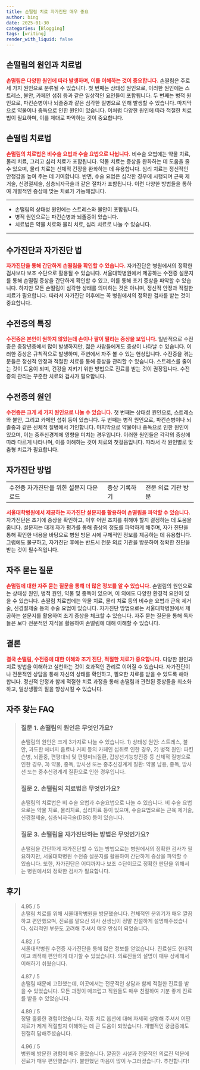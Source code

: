 ```yaml
---
title: 손떨림 치료 자가진단 매우 중요
author: bing
date: 2025-01-30
categories: [Blogging]
tags: [writing]
render_with_liquid: false
---
```



<h2 id='손떨림의 원인과 치료법'>손떨림의 원인과 치료법</h2>

<p><b><span style="color: #ee2323;">손떨림은 다양한 원인에 따라 발생하며, 이를 이해하는 것이 중요합니다.</span></b> 손떨림은 주로 세 가지 원인으로 분류될 수 있습니다. 첫 번째는 상태성 원인으로, 이러한 원인에는 스트레스, 불안, 카페인 섭취 등과 같은 일상적인 요인들이 포함됩니다. 두 번째는 병적 원인으로, 파킨슨병이나 뇌졸중과 같은 심각한 질병으로 인해 발생할 수 있습니다. 마지막으로 약물이나 중독으로 인한 원인이 있습니다. 이처럼 다양한 원인에 따라 적절한 치료법이 필요하며, 이를 제대로 파악하는 것이 중요합니다.</p>

<h2 id='손떨림 치료법'>손떨림 치료법</h2>

<p><b><span style="color: #ee2323;">손떨림의 치료법은 비수술 요법과 수술 요법으로 나뉩니다.</span></b> 비수술 요법에는 약물 치료, 물리 치료, 그리고 심리 치료가 포함됩니다. 약물 치료는 증상을 완화하는 데 도움을 줄 수 있으며, 물리 치료는 신체적 긴장을 완화하는 데 유용합니다. 심리 치료는 정신적인 안정감을 높여 주는 데 기여합니다. 반면, 수술 요법은 심각한 경우에 시행되며 근육 제거술, 신경절제술, 심층뇌자극술과 같은 절차가 포함됩니다. 이런 다양한 방법들을 통하여 개별적인 증상에 맞는 치료가 가능해집니다.</p>

<hr />

<ul>
    <li>손떨림의 상태성 원인에는 스트레스와 불안이 포함됩니다.</li>
    <li>병적 원인으로는 파킨슨병과 뇌졸중이 있습니다.</li>
    <li>치료법은 약물 치료와 물리 치료, 심리 치료로 나눌 수 있습니다.</li>
</ul>

<hr />

<h2 id='수가진단과 자가진단 법'>수가진단과 자가진단 법</h2>

<p><b><span style="color: #ee2323;">자가진단을 통해 간단하게 손떨림을 확인할 수 있습니다.</span></b> 자가진단은 병원에서의 정확한 검사보다 보조 수단으로 활용될 수 있습니다. 서울대학병원에서 제공하는 수전증 설문지를 통해 손떨림 증상을 간단하게 확인할 수 있고, 이를 통해 초기 증상을 파악할 수 있습니다. 하지만 모든 손떨림이 심각한 상태를 의미하는 것은 아니며, 정신적 안정과 적절한 치료가 필요합니다. 따라서 자가진단 이후에는 꼭 병원에서의 정확한 검사를 받는 것이 중요합니다.</p>

<h2 id='수전증의 특징'>수전증의 특징</h2>

<p><b><span style="color: #ee2323;">수전증은 본인이 원하지 않았는데 손이나 팔이 떨리는 증상을 보입니다.</span></b> 일반적으로 수전증은 중장년층에서 많이 발생하지만, 젊은 사람들에게도 증상이 나타날 수 있습니다. 이러한 증상은 규칙적으로 발생하며, 주변에서 자주 볼 수 있는 현상입니다. 수전증을 겪는 분들은 정신적 안정과 적절한 치료를 통해 증상을 관리할 수 있습니다. 스트레스를 줄이는 것이 도움이 되며, 건강을 지키기 위한 방법으로 진료를 받는 것이 권장됩니다. 수전증의 관리는 꾸준한 치료와 검사가 필요합니다.</p>

<h2 id='수전증의 원인'>수전증의 원인</h2>

<p><b><span style="color: #ee2323;">수전증은 크게 세 가지 원인으로 나눌 수 있습니다.</span></b> 첫 번째는 상태성 원인으로, 스트레스와 불안, 그리고 카페인 섭취 등이 있습니다. 두 번째는 병적 원인으로, 파킨슨병이나 뇌졸중과 같은 신체적 질병에서 기인합니다. 마지막으로 약물이나 중독으로 인한 원인이 있으며, 이는 중추신경계에 영향을 미치는 경우입니다. 이러한 원인들은 각각의 증상에 따라 다르게 나타나며, 이를 이해하는 것이 치료의 첫걸음입니다. 따라서 각 원인별로 맞춤형 치료가 필요합니다.</p>

<h2 id='자가진단 방법'>자가진단 방법</h2>

<table>
    <tr>
        <td>수전증 자가진단을 위한 설문지 다운로드</td>
        <td>증상 기록하기</td>
        <td>전문 의료 기관 방문</td>
    </tr>
</table>

<p><b><span style="color: #ee2323;">서울대학병원에서 제공하는 자가진단 설문지를 활용하여 손떨림을 파악할 수 있습니다.</span></b> 자가진단은 초기에 증상을 확인하고, 이후 어떤 조치를 취해야 할지 결정하는 데 도움을 줍니다. 설문지는 대개 자가 평가를 통해 증상의 정도를 파악하게 해주며, 자가 진단을 통해 확인한 내용을 바탕으로 병원 방문 시에 구체적인 정보를 제공하는 데 유용합니다. 그럼에도 불구하고, 자가진단 후에는 반드시 전문 의료 기관을 방문하여 정확한 진단을 받는 것이 필수적입니다.</p>

<h2 id='자주 묻는 질문'>자주 묻는 질문</h2>

<p><b><span style="color: #ee2323;">손떨림에 대한 자주 묻는 질문을 통해 더 많은 정보를 알 수 있습니다.</span></b> 손떨림의 원인으로는 상태성 원인, 병적 원인, 약물 및 중독이 있으며, 이 외에도 다양한 환경적 요인이 있을 수 있습니다. 손떨림 치료법에는 약물 치료, 물리 치료 등의 비수술 요법과 근육 제거술, 신경절제술 등의 수술 요법이 있습니다. 자가진단 방법으로는 서울대학병원에서 제공하는 설문지를 활용하여 초기 증상을 체크할 수 있습니다. 자주 묻는 질문을 통해 독자들은 보다 전문적인 지식을 활용하여 손떨림에 대해 이해할 수 있습니다.</p>

<h2 id='결론'>결론</h2>

<p><b><span style="color: #ee2323;">결국 손떨림, 수전증에 대한 이해와 조기 진단, 적절한 치료가 중요합니다.</span></b> 다양한 원인과 치료 방법을 이해하고 실천하는 것이 효과적인 관리로 이어질 수 있습니다. 자가진단이나 전문적인 상담을 통해 자신의 상태를 확인하고, 필요한 치료를 받을 수 있도록 해야 합니다. 정신적 안정과 함께 적절한 치료 과정을 통해 손떨림과 관련된 증상들을 최소화하고, 일상생활의 질을 향상시킬 수 있습니다.</p>


<h2 id='자주_찾는_FAQ'>자주 찾는 FAQ</h2>
<div itemscope="" itemtype="https://schema.org/FAQPage"> 
<blockquote> 
<div itemscope="" itemprop="mainEntity" itemtype="https://schema.org/Question"> 
<h3 itemprop="name">질문 1. 손떨림의 원인은 무엇인가요?</h3> 
<div itemscope="" itemprop="acceptedAnswer" itemtype="https://schema.org/Answer"> 
<span itemprop="text"> 
<p>손떨림의 원인은 크게 3가지로 나눌 수 있습니다. 1) 상태성 원인: 스트레스, 불안, 과도한 에너지 음료나 커피 등의 카페인 섭취로 인한 경우, 2) 병적 원인: 파킨슨병, 뇌졸중, 편평대뇌 및 편평미뇌질환, 갑상선기능항진증 등 신체적 질병으로 인한 경우, 3) 약물, 중독, 방사선 또는 중추신경계계 질환: 약물 남용, 중독, 방사선 또는 중추신경계계 질환으로 인한 경우입니다.</p> 
</span> 
</div> 
</div> 
<div itemscope="" itemprop="mainEntity" itemtype="https://schema.org/Question"> 
<h3 itemprop="name">질문 2. 손떨림의 치료법은 무엇인가요?</h3> 
<div itemscope="" itemprop="acceptedAnswer" itemtype="https://schema.org/Answer"> 
<span itemprop="text"> 
<p>손떨림의 치료법은 비 수술 요법과 수술요법으로 나눌 수 있습니다. 비 수술 요법으로는 약물 치료, 물리치료, 심리치료 등이 있으며, 수술요법으로는 근육 제거술, 신경절제술, 심층뇌자극술(DBS) 등이 있습니다.</p> 
</span> 
</div> 
</div> 
<div itemscope="" itemprop="mainEntity" itemtype="https://schema.org/Question"> 
<h3 itemprop="name">질문 3. 손떨림을 자가진단하는 방법은 무엇인가요?</h3> 
<div itemscope="" itemprop="acceptedAnswer" itemtype="https://schema.org/Answer"> 
<span itemprop="text"> 
<p>손떨림을 간단하게 자가진단할 수 있는 방법으로는 병원에서의 정확한 검사가 필요하지만, 서울대학병원 수전증 설문지를 활용하여 간단하게 증상을 파악할 수 있습니다. 또한, 자가진단은 어디까지나 보조 수단이므로 정확한 판단을 위해서는 병원에서의 정확한 검사가 필요합니다.</p> 
</span> 
</div> 
</div> 
</blockquote> 
</div>
<h2 id='후기'>후기</h2>
<div itemscope itemtype="https://schema.org/Product">
  <blockquote>
  <div itemprop="review" itemscope itemtype="https://schema.org/Review">
      <div itemprop="reviewRating" itemscope itemtype="https://schema.org/Rating"> <span itemprop="ratingValue">4.95</span> / <span itemprop="bestRating">5</span> </div>
      <span itemprop="reviewBody">손떨림 치료를 위해 서울대학병원을 방문했습니다. 전체적인 분위기가 매우 깔끔하고 편안했으며, 진료를 맡으신 의사 선생님이 정말 친절하게 설명해주셨습니다. 심리적인 부분도 고려해 주셔서 매우 안심이 되었습니다.</span>
  </div>
  <br>
  <div itemprop="review" itemscope itemtype="https://schema.org/Review">
      <div itemprop="reviewRating" itemscope itemtype="https://schema.org/Rating"> <span itemprop="ratingValue">4.82</span> / <span itemprop="bestRating">5</span> </div>
      <span itemprop="reviewBody">서울대학병원 수전증 자가진단을 통해 많은 정보를 얻었습니다. 진료실도 현대적이고 쾌적해 편안하게 대기할 수 있었습니다. 의료진들의 설명이 매우 상세해서 이해하기 쉬웠습니다.</span>
  </div>
  <br>
  <div itemprop="review" itemscope itemtype="https://schema.org/Review">
      <div itemprop="reviewRating" itemscope itemtype="https://schema.org/Rating"> <span itemprop="ratingValue">4.87</span> / <span itemprop="bestRating">5</span> </div>
      <span itemprop="reviewBody">손떨림 때문에 고민했는데, 이곳에서는 전문적인 상담과 함께 적절한 진료를 받을 수 있었습니다. 모든 과정이 매끄럽고 직원들도 매우 친절하여 기분 좋게 진료를 받을 수 있었습니다.</span>
  </div>
  <br>
  <div itemprop="review" itemscope itemtype="https://schema.org/Review">
      <div itemprop="reviewRating" itemscope itemtype="https://schema.org/Rating"> <span itemprop="ratingValue">4.89</span> / <span itemprop="bestRating">5</span> </div>
      <span itemprop="reviewBody">정말 훌륭한 경험이었습니다. 각종 치료 옵션에 대해 자세히 설명해 주셔서 어떤 치료가 제게 적절할지 이해하는 데 큰 도움이 되었습니다. 개별적인 궁금증에도 친절히 답해주셨습니다.</span>
  </div>
  <br>
  <div itemprop="review" itemscope itemtype="https://schema.org/Review">
      <div itemprop="reviewRating" itemscope itemtype="https://schema.org/Rating"> <span itemprop="ratingValue">4.96</span> / <span itemprop="bestRating">5</span> </div>
      <span itemprop="reviewBody">병원에 방문한 경험이 매우 좋았습니다. 깔끔한 시설과 전문적인 의료진 덕분에 진료가 매우 편안했습니다. 불안했던 마음이 많이 누그러졌습니다. 추천합니다!</span>
  </div>
  </blockquote>
</div>

